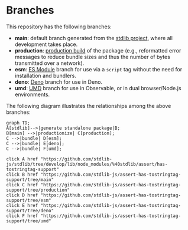 <!--

@license Apache-2.0

Copyright (c) 2022 The Stdlib Authors.

Licensed under the Apache License, Version 2.0 (the "License");
you may not use this file except in compliance with the License.
You may obtain a copy of the License at

    http://www.apache.org/licenses/LICENSE-2.0

Unless required by applicable law or agreed to in writing, software
distributed under the License is distributed on an "AS IS" BASIS,
WITHOUT WARRANTIES OR CONDITIONS OF ANY KIND, either express or implied.
See the License for the specific language governing permissions and
limitations under the License.

-->

# Branches

This repository has the following branches:

-   **main**: default branch generated from the [stdlib project][stdlib-url], where all development takes place.
-   **production**: [production build][production-url] of the package (e.g., reformatted error messages to reduce bundle sizes and thus the number of bytes transmitted over a network).
-   **esm**: [ES Module][esm-url] branch for use via a `script` tag without the need for installation and bundlers.
-   **deno**: [Deno][deno-url] branch for use in Deno.
-   **umd**: [UMD][umd-url] branch for use in Observable, or in dual browser/Node.js environments.

The following diagram illustrates the relationships among the above branches:

```mermaid
graph TD;
A[stdlib]-->|generate standalone package|B;
B[main] -->|productionize| C[production];
C -->|bundle| D[esm];
C -->|bundle| E[deno];
C -->|bundle| F[umd];

click A href "https://github.com/stdlib-js/stdlib/tree/develop/lib/node_modules/%40stdlib/assert/has-tostringtag-support"
click B href "https://github.com/stdlib-js/assert-has-tostringtag-support/tree/main"
click C href "https://github.com/stdlib-js/assert-has-tostringtag-support/tree/production"
click D href "https://github.com/stdlib-js/assert-has-tostringtag-support/tree/esm"
click E href "https://github.com/stdlib-js/assert-has-tostringtag-support/tree/deno"
click F href "https://github.com/stdlib-js/assert-has-tostringtag-support/tree/umd"
```

[stdlib-url]: https://github.com/stdlib-js/stdlib/tree/develop/lib/node_modules/%40stdlib/assert/has-tostringtag-support
[production-url]: https://github.com/stdlib-js/assert-has-tostringtag-support/tree/production
[deno-url]: https://github.com/stdlib-js/assert-has-tostringtag-support/tree/deno
[umd-url]: https://github.com/stdlib-js/assert-has-tostringtag-support/tree/umd
[esm-url]: https://github.com/stdlib-js/assert-has-tostringtag-support/tree/esm